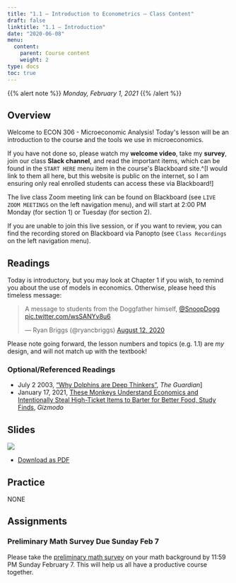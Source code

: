 ```yaml
---
title: "1.1 — Introduction to Econometrics — Class Content"
draft: false
linktitle: "1.1 — Introduction"
date: "2020-06-08"
menu:
  content:
    parent: Course content
    weight: 2
type: docs
toc: true
---
```


{{% alert note %}}
*Monday, February 1, 2021*
{{% /alert %}}

## <i class="fas fa-info-circle fa-lg"></i> Overview

Welcome to ECON 306 - Microeconomic Analysis! Today's lesson will be an introduction to the course and the tools we use in microeconomics.

If you have not done so, please watch my **welcome video**, take my **survey**, join our class **Slack channel**, and read the important items, which can be found in the `START HERE` menu item in the course's Blackboard site.^[I would link to them all here, but this website is public on the internet, so I am ensuring only real enrolled students can access these via Blackboard!]

The live class <i class="fas fa-video"></i> Zoom meeting link can be found on Blackboard (see `LIVE ZOOM MEETINGS` on the left navigation menu), and will start at 2:00 PM Monday (for section 1) or Tuesday (for section 2).

If you are unable to join this live session, or if you want to review, you can find the recording stored on Blackboard via Panopto (see `Class Recordings` on the left navigation menu).

## <i class="fas fa-book-reader fa-lg"></i> Readings

Today is introductory, but you may look at Chapter 1 if you wish, to remind you about the use of models in economics. Otherwise, please heed this timeless message:

<blockquote class="twitter-tweet"><p lang="en" dir="ltr">A message to students from the Doggfather himself, <a href="https://twitter.com/SnoopDogg?ref_src=twsrc%5Etfw">@SnoopDogg</a> <a href="https://t.co/wsSANYv8u6">pic.twitter.com/wsSANYv8u6</a></p>&mdash; Ryan Briggs (@ryancbriggs) <a href="https://twitter.com/ryancbriggs/status/1293543531496308736?ref_src=twsrc%5Etfw">August 12, 2020</a></blockquote> <script async src="https://platform.twitter.com/widgets.js" charset="utf-8"></script>

Please note going forward, the lesson numbers and topics (e.g. 1.1) are *my* design, and will not match up with the textbook!

### Optional/Referenced Readings

- July 2 2003, [<i class="fas fa-external-link-square-alt"></i> “Why Dolphins are Deep Thinkers”](https://www.theguardian.com/science/2003/jul/03/research.science), *The Guardian*]
- January 17, 2021, [<i class="fas fa-external-link-square-alt"></i> These Monkeys Understand Economics and Intentionally Steal High-Ticket Items to Barter for Better Food, Study Finds](https://gizmodo.com/these-monkeys-understand-economics-and-intentionally-st-1846078932?utm_medium=sharefromsite&utm_source=_facebook), *Gizmodo*

## <i class="fas fa-chalkboard-teacher"></i> Slides

[![](/slides/1.1-slides.png)](/slides/1.1-slides.html)

- [<i class="fas fa-file-pdf"></i> Download as PDF](/slides/1.1-slides.pdf)

## <i class="fas fa-dumbbell"></i> Practice

NONE

## <i class="fas fa-laptop-code"></i> Assignments

### Preliminary Math Survey Due Sunday Feb 7

Please take the [preliminary math survey](/assignment/00-preliminary-survey) on your math background by 11:59 PM Sunday February 7. This will help us all have a productive course together.

